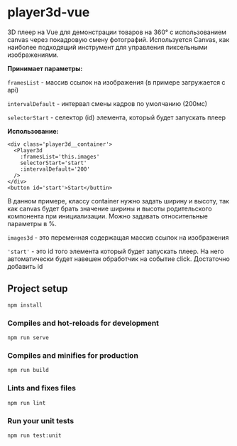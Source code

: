 # player3d-vue

3D плеер на Vue для демонстрации товаров на 360° с использованием canvas через покадровую смену фотографий. Используется Canvas, как наиболее подходящий инструмент для управления пиксельными изображениями.

**Принимает параметры:**

`framesList` - массив ссылок на изображения (в примере загружается с api)

`intervalDefault` - интервал смены кадров по умолчанию (200мс)

`selectorStart` - селектор (id) элемента, который будет запускать плеер

**Использование:**
```
<div class='player3d__container'>
  <Player3d 
    :framesList='this.images' 
    selectorStart='start' 
    :intervalDefault='200' 
  />
</div>
<button id='start'>Start</buttin>
```
В данном примере, классу container нужно задать ширину и высоту, так как canvas будет брать значение ширины и высоты родительского компонента при инициализации. Можно задавать относительные параметры в %.

`images3d` - это переменная содержащая массив ссылок на изображения

`'start'` - это id того элемента который будет запускать плеер. На него автоматически будет навешен обработчик на событие click. Достаточно добавить id

## Project setup
```
npm install
```

### Compiles and hot-reloads for development
```
npm run serve
```

### Compiles and minifies for production
```
npm run build
```

### Lints and fixes files
```
npm run lint
```

### Run your unit tests
```
npm run test:unit
```

